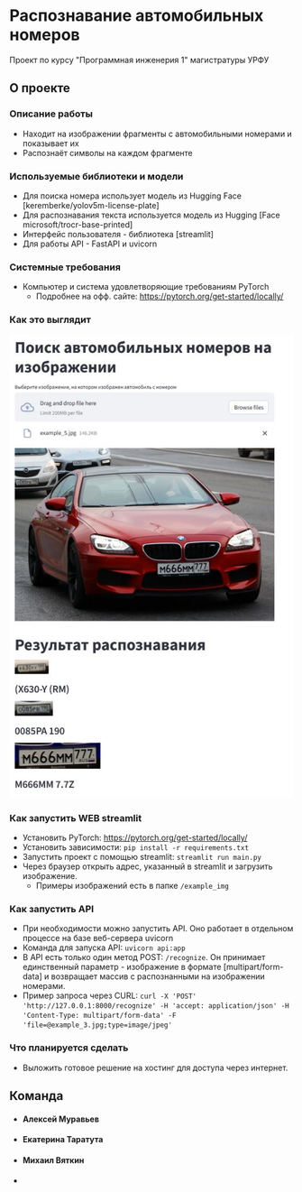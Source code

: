 # Распознавание автомобильных номеров
Проект по курсу "Программная инженерия 1" магистратуры УРФУ
## О проекте
### Описание работы
- Находит на изображении фрагменты с автомобильными номерами и показывает их
- Распознаёт символы на каждом фрагменте
### Используемые библиотеки и модели
- Для поиска номера использует модель из Hugging Face [keremberke/yolov5m-license-plate]
- Для распознавания текста используется модель из Hugging [Face microsoft/trocr-base-printed]
- Интерфейс пользователя - библиотека [streamlit]
- Для работы API - FastAPI и uvicorn
### Системные требования
- Компьютер и система удовлетворяющие требованиям PyTorch
  - Подробнее на офф. сайте: https://pytorch.org/get-started/locally/
### Как это выглядит
![screen1](https://github.com/Alex-mur/urfu-program-engineering-1/blob/main/screens/scr1.JPG)

### Как запустить WEB streamlit
- Установить PyTorch:    https://pytorch.org/get-started/locally/  
- Установить зависимости:    `pip install -r requirements.txt`
- Запустить проект с помощью streamlit: 
  `streamlit run main.py`
- Через браузер открыть адрес, указанный в streamlit и загрузить изображение.
  - Примеры изображений есть в папке `/example_img`

### Как запустить API
- При необходимости можно запустить API. Оно работает в отдельном процессе на базе веб-сервера uvicorn
- Команда для запуска API: `uvicorn api:app`
- В API есть только один метод POST:  `/recognize`.
Он принимает единственный параметр - изображение в формате [multipart/form-data] и возвращает массив с распознанными
на изображении номерами.
- Пример запроса через CURL:
`curl -X 'POST' 'http://127.0.0.1:8000/recognize' -H 'accept: application/json' -H 'Content-Type: multipart/form-data' -F 'file=@example_3.jpg;type=image/jpeg'`
 
### Что планируется сделать
- Выложить готовое решение на хостинг для доступа через интернет.

## Команда
- #### Алексей Муравьев
- #### Екатерина Таратута
- #### Михаил Вяткин
- ####



  
